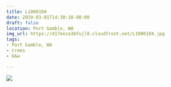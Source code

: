 ```yaml
---
title: L1000104
date: 2020-03-01T14:30:18-08:00
draft: false
location: Port Gamble, WA
img_url: https://d17enza3bfujl8.cloudfront.net/L1000104.jpg
tags:
- Port Gamble, WA
- trees
- b&w

---
```


![](https://d17enza3bfujl8.cloudfront.net/L1000104.jpg)

